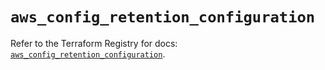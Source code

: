 # `aws_config_retention_configuration`

Refer to the Terraform Registry for docs: [`aws_config_retention_configuration`](https://registry.terraform.io/providers/hashicorp/aws/6.14.1/docs/resources/config_retention_configuration).
